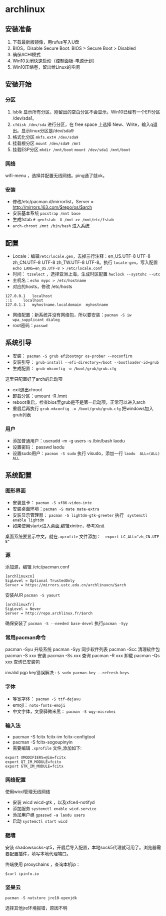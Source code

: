 # archlinux


## 安装准备

1. 下载最新版镜像，用rufus写入U盘
2. BIOS，Disable Secure Boot. BIOS > Secure Boot > Disabled
3. 确保ACHI模式
4. Win10关闭快速启动（控制面板-电源计划）
5. Win10压缩卷，留出给Linux的空间

## 安装开始

### 分区

1. lsblk 显示所有分区，刚留出的空白分区不会显示。Win10已经有一个EFI分区 /dev/sda1。
2. `cfdisk /dev/sda` 进行分区，在 free space 上选择 New、Write，输入q退出。显示linux分区是/dev/sda9
3. 格式化分区 `mkfs.ext4 /dev/sda9`
4. 挂载根分区 `mount /dev/sda9 /mnt`
5. 挂载ESP分区 `mkdir /mnt/boot` `mount /dev/sda1 /mnt/boot`

### 网络

wifi-menu ，选择并配置无线网络。ping通了就ok。

### 安装

- 修改/etc/pacman.d/mirrorlist，Server = http://mirrors.163.com/$repo/os/$arch
- 安装基本系统 `pacstrap /mnt base`
- 生成fstab `# genfstab -U /mnt >> /mnt/etc/fstab`
- `arch-chroot /mnt /bin/bash` 进入系统

## 配置

- Locale：编辑`/etc/locale.gen`，去掉三行注释：en_US.UTF-8 UTF-8 zh_CN.UTF-8 UTF-8 zh_TW.UTF-8 UTF-8。执行 `locale-gen`，写入配置 `echo LANG=en_US.UTF-8 > /etc/locale.conf`
- 时间： `tzselect` ，选择亚洲上海，生成时区配置 `hwclock --systohc --utc`
- 主机名：`echo mypc > /etc/hostname`
- 对应的hosts，修改 /etc/hosts
```
127.0.0.1	localhost
::1		localhost
127.0.1.1	myhostname.localdomain	myhostname
```

- 网络配置：新系统并没有网络包，所以要安装：`pacman -S iw wpa_supplicant dialog`
- root密码：`passwd`

## 系统引导

- 安装： `pacman -S grub efibootmgr os-prober --noconfirm`
- 安装引导： `grub-install --efi-directory=/boot --bootloader-id=grub`
- 生成配置： `grub-mkconfig -o /boot/grub/grub.cfg`

这里只配置好了arch的启动项

- exit退出chroot
- 卸载分区：umount -R /mnt
- reboot重启，检查bios里grub是不是第一启动项，正常可以进入arch
- 重启后再执行  `grub-mkconfig -o /boot/grub/grub.cfg` 把windows加入grub列表

### 用户

- 添加普通用户：useradd -m -g users -s /bin/bash laodu
- 设置密码： passwd laodu
- 设置sudo用户：`pacman -S sudo` 执行 visudo，添加一行 `laodu  ALL=(ALL) ALL`

## 系统配置

### 图形界面

- 安装显卡： `pacman -S xf86-video-inte`
- 安装桌面环境：`pacman -S mate mate-extra`
- 安装显示管理器： `pacman -S lightdm-gtk-greeter` 执行 ` systemctl enable lightdm`
- 如果使用startx进入桌面,编辑xinitrc，参考[Xinit](https://wiki.archlinux.org/index.php/Xinit_(%E7%AE%80%E4%BD%93%E4%B8%AD%E6%96%87))

桌面系统要显示中文，就在`.xprofile` 文件添加：　`export LC_ALL="zh_CN.UTF-8"`

### 源

添加源，编辑 /etc/pacman.conf

    [archlinuxcn]
    SigLevel = Optional TrustedOnly
    Server = https://mirrors.ustc.edu.cn/archlinuxcn/$arch

 安装AUR `pacman -S yaourt`
 
    [archlinuxfr]
    SigLevel = Never
    Server = http://repo.archlinux.fr/$arch

确保安装了 `pacman -S --needed base-devel`
执行`pacman -Syy`
 
### 常用pacman命令

pacman -Syu 升级系统
pacman -Syy 同步软件列表
pacman -Scc 清理软件包
pacman -S xxx 安装
pacman -Ss xxx 查询
pacman -R xxx 卸载
pacman -Qs xxx 查询已安装包

invalid pgp key错误解决 : `$ sudo pacman-key --refresh-keys`

### 字体

- 等宽字体： `pacman -S ttf-dejavu`
- emoji： `noto-fonts-emoji`
- 中文字体，文泉驿微米黑： `pacman -S wqy-microhei`

### 输入法

- pacman -S fcitx  fcitx-im fcitx-configtool 
- pacman -S fcitx-sogoupinyin
- 需要编辑 `.xprofile` 文件,添加如下:

```
export XMODIFIERS=@im=fcitx
export QT_IM_MODULE=fcitx
export GTK_IM_MODULE=fcitx
```

### 网络配置

使用wicd管理无线网络

- 安装 wicd wicd-gtk ，以及xfce4-notifyd
- 添加服务 `systemctl enable wicd.service`
- 添加用户组 `gpasswd -a laodu users`
- 启动 `systemctl start wicd`

### 翻墙

安装 shadowsocks-qt5，开启后导入配置，本地sock5代理就可用了。浏览器需要配置插件，填写本地代理端口。

终端使用 proxychains ，查询本机ip：

    $curl ipinfo.io


### 坚果云

    pacman -S nutstore jre10-openjdk

选择其他jre环境报错，原因不明